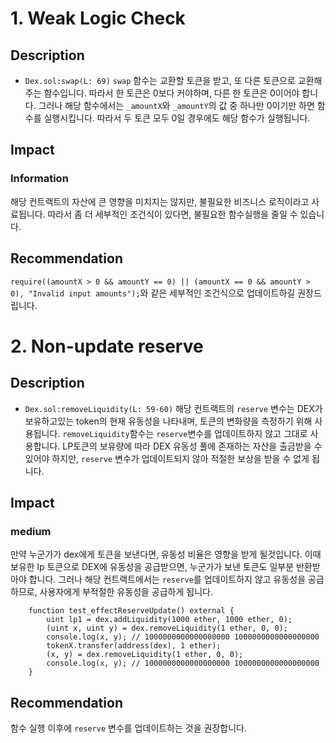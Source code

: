 # 1. Weak Logic Check
## Description
- `Dex.sol:swap(L: 69)`
`swap` 함수는 교환할 토큰을 받고, 또 다른 토큰으로 교환해 주는 함수입니다. 따라서 한 토큰은 0보다 커야하며, 다른 한 토큰은 0이어야 합니다. 그러나 해당 함수에서는 `_amountX`와 `_amountY`의 값 중 하나만 0이기만 하면 함수를 실행시킵니다. 따라서 두 토큰 모두 0일 경우에도 해당 함수가 실행됩니다.
## Impact
### Information
해당 컨트랙트의 자산에 큰 영향을 미치지는 않지만, 불필요한 비즈니스 로직이라고 사료됩니다. 따라서 좀 더 세부적인 조건식이 있다면, 불필요한 함수실행을 줄일 수 있습니다.
## Recommendation
`require((amountX > 0 && amountY == 0) || (amountX == 0 && amountY > 0), "Invalid input amounts");`와 같은 세부적인 조건식으로 업데이트하길 권장드립니다.
# 2. Non-update reserve
## Description
- `Dex.sol:removeLiquidity(L: 59-60)`
해당 컨트랙트의 `reserve` 변수는 DEX가 보유하고있는 token의 현재 유동성을 나타내며, 토큰의 변화량을 측정하기 위해 사용됩니다. `removeLiquidity`함수는 `reserve`변수를 업데이트하지 않고 그대로 사용합니다. LP토큰의 보유량에 따라 DEX 유동성 풀에 존재하는 자산을 출금받을 수 있어야 하지만, `reserve` 변수가 업데이트되지 않아 적절한 보상을 받을 수 없게 됩니다.
## Impact
### medium
만약 누군가가 dex에게 토큰을 보낸다면, 유동성 비율은 영향을 받게 될것입니다. 이때 보유한 lp 토큰으로 DEX에 유동성을 공급받으면, 누군가가 보낸 토큰도 일부분 반환받아야 합니다. 그러나 해당 컨트랙트에서는 `reserve`를 업데이트하지 않고 유동성을 공급하므로, 사용자에게 부적절한 유동성을 공급하게 됩니다.
```solidity
    function test_effectReserveUpdate() external {
        uint lp1 = dex.addLiquidity(1000 ether, 1000 ether, 0);
        (uint x, uint y) = dex.removeLiquidity(1 ether, 0, 0); 
        console.log(x, y); // 1000000000000000000 1000000000000000000
        tokenX.transfer(address(dex), 1 ether);
        (x, y) = dex.removeLiquidity(1 ether, 0, 0);
        console.log(x, y); // 1000000000000000000 1000000000000000000
    }
```
## Recommendation
함수 실행 이후에 `reserve` 변수를 업데이트하는 것을 권장합니다.